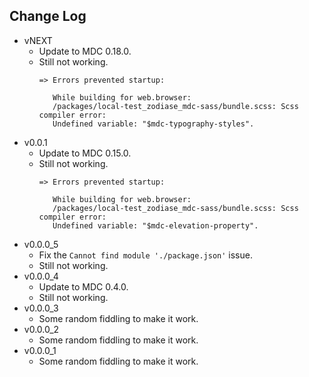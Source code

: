 Change Log
------------------------------------------------------------------------------
* vNEXT
    * Update to MDC 0.18.0.
    * Still not working.
        ```
        => Errors prevented startup:
           
           While building for web.browser:
           /packages/local-test_zodiase_mdc-sass/bundle.scss: Scss compiler error:
           Undefined variable: "$mdc-typography-styles".
        ```
* v0.0.1
    * Update to MDC 0.15.0.
    * Still not working.
        ```
        => Errors prevented startup:

           While building for web.browser:
           /packages/local-test_zodiase_mdc-sass/bundle.scss: Scss compiler error:
           Undefined variable: "$mdc-elevation-property".
        ```
* v0.0.0_5
    * Fix the `Cannot find module './package.json'` issue.
    * Still not working.
* v0.0.0_4
    * Update to MDC 0.4.0.
    * Still not working.
* v0.0.0_3
    * Some random fiddling to make it work.
* v0.0.0_2
    * Some random fiddling to make it work.
* v0.0.0_1
    * Some random fiddling to make it work.
